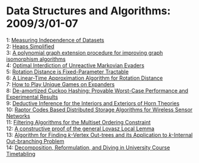 # Data Structures and Algorithms: 2009/3/01-07  
1: [Measuring Independence of Datasets](https://doi.org/10.48550/arXiv.0903.0034)  
2: [Heaps Simplified](https://doi.org/10.48550/arXiv.0903.0116)  
3: [A polynomial graph extension procedure for improving graph isomorphism  algorithms](https://doi.org/10.48550/arXiv.0903.0136)  
4: [Optimal Interdiction of Unreactive Markovian Evaders](https://doi.org/10.48550/arXiv.0903.0173)  
5: [Rotation Distance is Fixed-Parameter Tractable](https://doi.org/10.48550/arXiv.0903.0197)  
6: [A Linear-Time Approximation Algorithm for Rotation Distance](https://doi.org/10.48550/arXiv.0903.0199)  
7: [How to Play Unique Games on Expanders](https://doi.org/10.48550/arXiv.0903.0367)  
8: [De-amortized Cuckoo Hashing: Provable Worst-Case Performance and  Experimental Results](https://doi.org/10.48550/arXiv.0903.0391)  
9: [Deductive Inference for the Interiors and Exteriors of Horn Theories](https://doi.org/10.48550/arXiv.0903.0422)  
10: [Raptor Codes Based Distributed Storage Algorithms for Wireless Sensor  Networks](https://doi.org/10.48550/arXiv.0903.0445)  
11: [Filtering Algorithms for the Multiset Ordering Constraint](https://doi.org/10.48550/arXiv.0903.0460)  
12: [A constructive proof of the general Lovasz Local Lemma](https://doi.org/10.48550/arXiv.0903.0544)  
13: [Algorithm for Finding $k$-Vertex Out-trees and its Application to  $k$-Internal Out-branching Problem](https://doi.org/10.48550/arXiv.0903.0938)  
14: [Decomposition, Reformulation, and Diving in University Course  Timetabling](https://doi.org/10.48550/arXiv.0903.1095)  